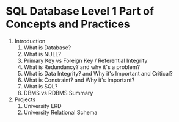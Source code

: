 # SQL Database Level 1 Part of Concepts and Practices

1. Introduction
    1. What is Database?
    2. What is NULL?
    3. Primary Key vs Foreign Key / Referential Integrity
    4. What is Redundancy? and why it's a problem?
    5. What is Data Integrity? and Why it's Important and Critical?
    6. What is Constraint? and Why it's Important?
    7. What is SQL?
    8. DBMS vs RDBMS Summary
2. Projects
    1. University ERD
    2. University Relational Schema